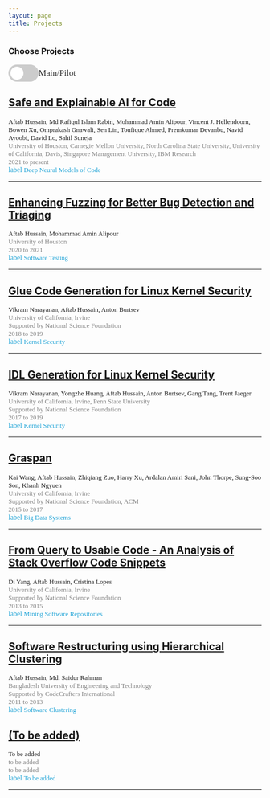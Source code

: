 ```yaml
---
layout: page
title: Projects 
---
```


### Choose Projects

<!-- Switch Button -->
<div class="switch-container">
    <label class="switch">
        <input type="checkbox" id="project-switch">
        <span class="slider"></span>
    </label>
    <span id="switch-text">Main/Pilot</span>
</div>


<!-- Main Projects Section -->
<div id="main-projects">

<h2><a href="../project-code-intel/index.html" id="code-intel-menu">Safe and Explainable AI for Code</a></h2>

<div style="font-family: 'Alata';">
    <span style="font-size: small;">Aftab Hussain, Md Rafiqul Islam Rabin, Mohammad Amin Alipour, Vincent J. Hellendoorn, Bowen Xu, Omprakash Gnawali, Sen Lin, Toufique Ahmed, Premkumar Devanbu, Navid Ayoobi, David Lo, Sahil Suneja<br></span>
    <span style="color: gray; font-size: small;">University of Houston, Carnegie Mellon University, North Carolina State University, University of California, Davis, Singapore Management University, IBM Research <br>
    2021 to present <br></span>
    <span class="material-symbols-outlined" style="color: #1ba2d6;">label</span>
    <span style="color: #1ba2d6; font-size: small;">Deep Neural Models of Code</span>
</div>

<hr>

<h2><a href="../project-fuzz-enhance/index.html" id="fuzz-enhance-menu">Enhancing Fuzzing for Better Bug Detection and Triaging</a></h2>


<div style="font-family: 'Alata';">
    <span style="font-size: small;">Aftab Hussain, Mohammad Amin Alipour <br></span>
    <span style="color: gray; font-size: small;">University of Houston <br> 2020 to 2021 <br></span>
    <span class="material-symbols-outlined" style="color: #1ba2d6;">label</span>
    <span style="color: #1ba2d6; font-size: small;">Software Testing</span>
</div>

<hr>


<h2><a href="../project-glue-gen/index.html" id="glue-gen-menu">Glue Code Generation for Linux Kernel Security</a></h2>

<div style="font-family: 'Alata';">
    <span style="font-size: small;">Vikram Narayanan, Aftab Hussain, Anton Burtsev <br></span>
    <span style="color: gray; font-size: small;">University of California, Irvine <br> Supported by National Science Foundation <br> 2018 to 2019 <br></span>
    <span class="material-symbols-outlined" style="color: #1ba2d6;">label</span>
    <span style="color: #1ba2d6; font-size: small;">Kernel Security</span>
</div>

<hr>

<h2><a href="../project-idl-gen/index.html" id="idl-gen-menu">IDL Generation for Linux Kernel Security</a></h2>

<div style="font-family: 'Alata';">
    <span style="font-size: small;">Vikram Narayanan, Yongzhe Huang, Aftab Hussain, Anton Burtsev, Gang Tang, Trent Jaeger<br></span>
    <span style="color: gray; font-size: small;">University of California, Irvine, Penn State University
 <br> Supported by National Science Foundation <br> 2017 to 2019 <br></span>
    <span class="material-symbols-outlined" style="color: #1ba2d6;">label</span>
    <span style="color: #1ba2d6; font-size: small;">Kernel Security</span>
</div>

<hr>

<h2><a href="../project-graspan/index.html" id="graspan-menu">Graspan</a></h2>

<div style="font-family: 'Alata';">
    <span style="font-size: small;">Kai Wang, Aftab Hussain, Zhiqiang Zuo, Harry Xu, Ardalan
    Amiri Sani, John Thorpe, Sung-Soo Son, Khanh Ngyuen <br></span>
    <span style="color: gray; font-size: small;">University of California, Irvine 
    <br> Supported by National Science Foundation, ACM<br>2015 to 2017<br></span>
    <span class="material-symbols-outlined" style="color: #1ba2d6;">label</span>
    <span style="color: #1ba2d6; font-size: small;">Big Data Systems</span>
</div>

<hr>

<h2><a href="../project-query-sof/index.html" id="query-sof-menu">From Query to Usable Code - An Analysis of Stack Overflow Code Snippets</a></h2>

<div style="font-family: 'Alata';">
    <span style="font-size: small;">Di Yang, Aftab Hussain, Cristina Lopes <br></span>
    <span style="color: gray; font-size: small;">University of California, Irvine 
    <br> Supported by National Science Foundation<br>2013 to 2015<br></span>
    <span class="material-symbols-outlined" style="color: #1ba2d6;">label</span>
    <span style="color: #1ba2d6; font-size: small;">Mining Software Repositories</span>
</div>

<hr>

<h2><a href="../project-kw-sw/index.html" id="kw-sw-menu">Software Restructuring using Hierarchical Clustering</a></h2>

<div style="font-family: 'Alata';">
    <span style="font-size: small;">Aftab Hussain, Md. Saidur Rahman <br></span>
    <span style="color: gray; font-size: small;">Bangladesh University of Engineering and Technology <br> Supported by CodeCrafters International<br>2011 to 2013<br></span> 
    <span class="material-symbols-outlined" style="color: #1ba2d6;">label</span>
    <span style="color: #1ba2d6; font-size: small;">Software Clustering</span>
</div>

</div>

<!-- Pilot Projects Section -->
<div id="pilot-projects">

<h2><a href="../project-fuzz-enhance/index.html">(To be added)</a></h2>

<div style="font-family: 'Alata';">
    <span style="font-size: small;">To be added <br></span>
    <span style="color: gray; font-size: small;">to be added <br> to be added <br></span>
    <span class="material-symbols-outlined" style="color: #1ba2d6;">label</span>
    <span style="color: #1ba2d6; font-size: small;">To be added</span>
</div>

<hr>


</div>


<script>
document.getElementById('project-switch').addEventListener('change', function() {
    var mainProjects = document.getElementById('main-projects');
    var pilotProjects = document.getElementById('pilot-projects');
    var switchText = document.getElementById('switch-text');
    if (this.checked) {
        mainProjects.style.display = 'none';
        pilotProjects.style.display = 'block';
        switchText.innerText = 'Pilot Projects';
    } else {
        mainProjects.style.display = 'block';
        pilotProjects.style.display = 'none';
        switchText.innerText = 'Main Projects';
    }
});
</script>

<style>
.switch-container {
    display: flex;
    align-items: center;
    margin-bottom: 20px;
}

.switch {
    position: relative;
    display: inline-block;
    width: 60px;
    height: 34px;
}

.switch input {
    opacity: 0;
    width: 0;
    height: 0;
}

.slider {
    position: absolute;
    cursor: pointer;
    top: 0;
    left: 0;
    right: 0;
    bottom: 0;
    background-color: #ccc;
    transition: .4s;
    border-radius: 34px;
}

.slider:before {
    position: absolute;
    content: "";
    height: 26px;
    width: 26px;
    left: 4px;
    bottom: 4px;
    background-color: white;
    transition: .4s;
    border-radius: 50%;
}

input:checked + .slider {
    background-color: #1ba2d6;
}

input:checked + .slider:before {
    transform: translateX(26px);
}

#switch-text {
    font-family: 'Alata';
    font-size: 13pt;
    color: #333;
}
</style>
														



	
